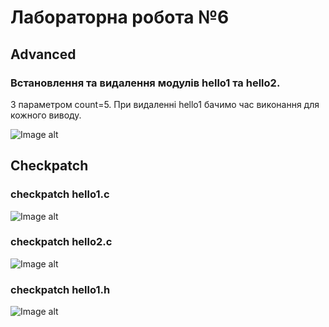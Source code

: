 # Лабораторна робота №6 # 

## Advanced ## 

### Встановлення та видалення модулів hello1 та hello2. ###  
З параметром count=5. 
При видаленні hello1 бачимо час виконання для кожного виводу. 

![Image alt](https://github.com/davidburlaka/Lab6_AK/blob/main/1.png) 

## Checkpatch ## 
 
 
### checkpatch hello1.c ### 
 
![Image alt](https://github.com/davidburlaka/Lab6_AK/blob/main/2.png) 
 
### checkpatch hello2.c ### 
 
![Image alt](https://github.com/davidburlaka/Lab6_AK/blob/main/3.png) 

### checkpatch hello1.h ### 

![Image alt](https://github.com/davidburlaka/Lab6_AK/blob/main/4.png) 
